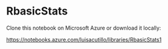# RbasicStats
Clone this notebook on Microsoft Azure or download it locally:

https://notebooks.azure.com/luisacutillo/libraries/RbasicStats1

